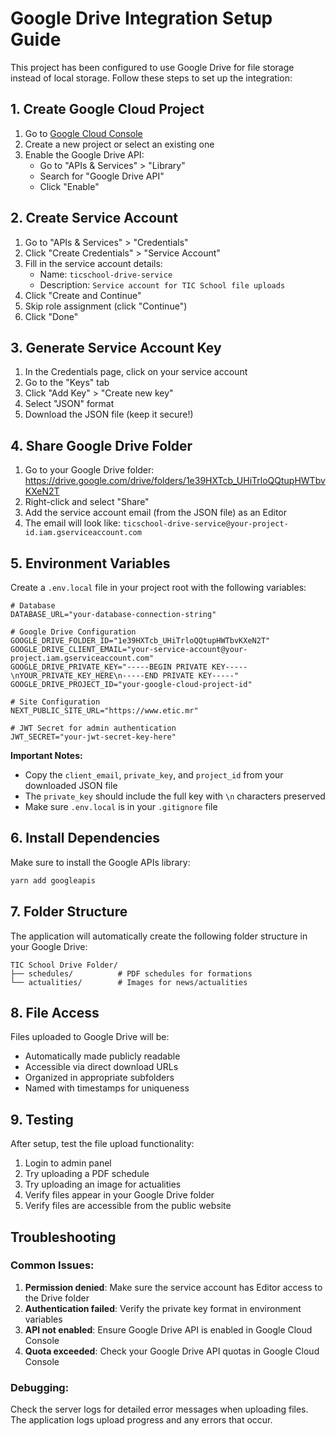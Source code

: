 # Google Drive Integration Setup Guide

This project has been configured to use Google Drive for file storage instead of local storage. Follow these steps to set up the integration:

## 1. Create Google Cloud Project

1. Go to [Google Cloud Console](https://console.cloud.google.com/)
2. Create a new project or select an existing one
3. Enable the Google Drive API:
   - Go to "APIs & Services" > "Library"
   - Search for "Google Drive API"
   - Click "Enable"

## 2. Create Service Account

1. Go to "APIs & Services" > "Credentials"
2. Click "Create Credentials" > "Service Account"
3. Fill in the service account details:
   - Name: `ticschool-drive-service`
   - Description: `Service account for TIC School file uploads`
4. Click "Create and Continue"
5. Skip role assignment (click "Continue")
6. Click "Done"

## 3. Generate Service Account Key

1. In the Credentials page, click on your service account
2. Go to the "Keys" tab
3. Click "Add Key" > "Create new key"
4. Select "JSON" format
5. Download the JSON file (keep it secure!)

## 4. Share Google Drive Folder

1. Go to your Google Drive folder: https://drive.google.com/drive/folders/1e39HXTcb_UHiTrloQQtupHWTbvKXeN2T
2. Right-click and select "Share"
3. Add the service account email (from the JSON file) as an Editor
4. The email will look like: `ticschool-drive-service@your-project-id.iam.gserviceaccount.com`

## 5. Environment Variables

Create a `.env.local` file in your project root with the following variables:

```env
# Database
DATABASE_URL="your-database-connection-string"

# Google Drive Configuration
GOOGLE_DRIVE_FOLDER_ID="1e39HXTcb_UHiTrloQQtupHWTbvKXeN2T"
GOOGLE_DRIVE_CLIENT_EMAIL="your-service-account@your-project.iam.gserviceaccount.com"
GOOGLE_DRIVE_PRIVATE_KEY="-----BEGIN PRIVATE KEY-----\nYOUR_PRIVATE_KEY_HERE\n-----END PRIVATE KEY-----"
GOOGLE_DRIVE_PROJECT_ID="your-google-cloud-project-id"

# Site Configuration
NEXT_PUBLIC_SITE_URL="https://www.etic.mr"

# JWT Secret for admin authentication
JWT_SECRET="your-jwt-secret-key-here"
```

**Important Notes:**
- Copy the `client_email`, `private_key`, and `project_id` from your downloaded JSON file
- The `private_key` should include the full key with `\n` characters preserved
- Make sure `.env.local` is in your `.gitignore` file

## 6. Install Dependencies

Make sure to install the Google APIs library:

```bash
yarn add googleapis
```

## 7. Folder Structure

The application will automatically create the following folder structure in your Google Drive:

```
TIC School Drive Folder/
├── schedules/          # PDF schedules for formations
└── actualities/        # Images for news/actualities
```

## 8. File Access

Files uploaded to Google Drive will be:
- Automatically made publicly readable
- Accessible via direct download URLs
- Organized in appropriate subfolders
- Named with timestamps for uniqueness

## 9. Testing

After setup, test the file upload functionality:
1. Login to admin panel
2. Try uploading a PDF schedule
3. Try uploading an image for actualities
4. Verify files appear in your Google Drive folder
5. Verify files are accessible from the public website

## Troubleshooting

### Common Issues:

1. **Permission denied**: Make sure the service account has Editor access to the Drive folder
2. **Authentication failed**: Verify the private key format in environment variables
3. **API not enabled**: Ensure Google Drive API is enabled in Google Cloud Console
4. **Quota exceeded**: Check your Google Drive API quotas in Google Cloud Console

### Debugging:

Check the server logs for detailed error messages when uploading files. The application logs upload progress and any errors that occur.

